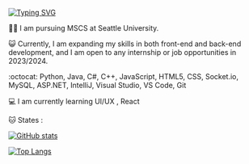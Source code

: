 [![Typing SVG](https://readme-typing-svg.demolab.com?font=DynaPuff&pause=1000&color=FF7965CB&width=435&lines=Hi%2C+I+am+Kristen+Hsu;Software+Engineer+)](https://git.io/typing-svg)

:woman_technologist: I am pursuing MSCS at Seattle University.

:smiley_cat: Currently, I am expanding my skills in both front-end and back-end development, and I am open to any internship or job opportunities in 2023/2024.

:octocat: Python, Java, C#, C++, JavaScript, HTML5, CSS, Socket.io, MySQL, ASP.NET, IntelliJ, Visual Studio, VS Code, Git

:computer: I am currently learning UI/UX , React

:cat: States :


[![GitHub stats](https://github-readme-stats.vercel.app/api?username=BubuCatt&hide=contribs&show_icons=true&theme=radical)](https://github.com/BuBuCatt/KristenHsu/github-readme-stats)


[![Top Langs](https://github-readme-stats.vercel.app/api/top-langs/?username=BubuCatt&hide=html&layout=compact&theme=radical)](https://github.com/BubuCatt/github-readme-stats)
